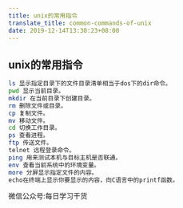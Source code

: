 ```yaml
---
title: unix的常用指令
translate_title: common-commands-of-unix
date: 2019-12-14T13:30:23+08:00
---
```


## unix的常用指令

<!-- more -->

``` bash
ls 显示指定目录下的文件目录清单相当于dos下的dir命令。
pwd 显示当前目录。
mkdir 在当前目录下创建目录。
rm 删除文件或目录。
cp 复制文件。
mv 移动文件。
cd 切换工作目录。
ps 查看进程。
ftp 传送文件。
telnet 远程登录命令。
ping 用来测试本机与目标主机是否联通。
env 查看当前系统中的环境变量。
more 分屏显示指定文件的内容。
echo在终端上显示你要显示的内容，向C语言中的printf函数。

```

微信公众号:每日学习干货
